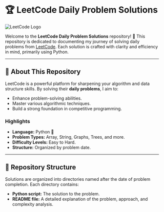 # 🏆 LeetCode Daily Problem Solutions

![LeetCode Logo](https://upload.wikimedia.org/wikipedia/commons/1/19/LeetCode_logo_black.png)

Welcome to the **LeetCode Daily Problem Solutions** repository! 🚀 This repository is dedicated to documenting my journey of solving daily problems from [LeetCode](https://leetcode.com). Each solution is crafted with clarity and efficiency in mind, primarily using Python.

---

## 🌟 About This Repository

LeetCode is a powerful platform for sharpening your algorithm and data structure skills. By solving their **daily problems**, I aim to:
- Enhance problem-solving abilities.
- Master various algorithmic techniques.
- Build a strong foundation in competitive programming.

### Highlights
- **Language:** Python 🐍
- **Problem Types:** Array, String, Graphs, Trees, and more.
- **Difficulty Levels:** Easy to Hard.
- **Structure:** Organized by problem date.

---

## 📂 Repository Structure

Solutions are organized into directories named after the date of problem completion. Each directory contains:
- **Python script:** The solution to the problem.
- **README file:** A detailed explanation of the problem, approach, and complexity analysis.
